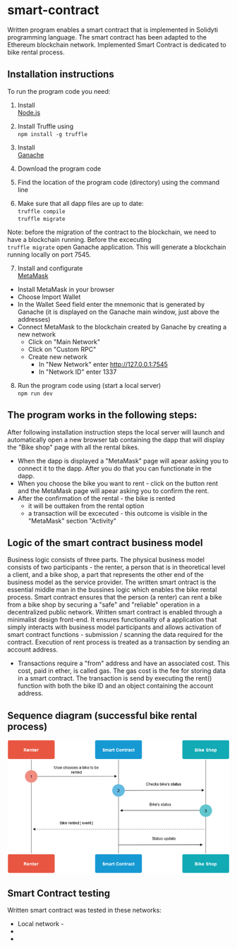 # smart-contract

Written program enables a smart contract that is implemented in Solidyti programming language. The smart contract has
been adapted to the Ethereum blockchain network. Implemented Smart Contract is dedicated to bike rental process.

## Installation instructions
To run the program code you need:

1. Install <br />[Node.js](https://nodejs.org/en/)

2. Install Truffle using
   <br /> `npm install -g truffle` 
   
3. Install <br />[Ganache](https://www.trufflesuite.com/ganache)

4. Download the program code

5. Find the location of the program code (directory) using the command line

6. Make sure that all dapp files are up to date:
   <br /> `truffle compile` 
   <br /> `truffle migrate` 
   
Note: before the migration of the contract to the blockchain, we need to have a blockchain running. Before the excecuting  <br /> `truffle migrate` open Ganache application. This will generate a blockchain running locally on port 7545.

7. Install and configurate <br />[MetaMask](https://metamask.io/)
  * Install MetaMask in your browser
  * Choose Import Wallet
  * In the Wallet Seed field enter the mnemonic that is generated by Ganache (it is displayed on the Ganache main window, just above the addresses)
  * Connect MetaMask to the blockchain created by Ganache by creating a new network
    * Click on "Main Network" 
    * Click on "Custom RPC"
    * Create new network
       * In "New Network" enter http://127.0.0.1:7545
       * In "Network ID" enter 1337
  
8. Run the program code using (start a local server)
   <br /> `npm run dev` 

## The program works in the following steps:

After following installation instruction steps the local server will launch and automatically open a new browser tab containing the dapp that will display the "Bike shop" page with all the rental bikes.
* When the dapp is displayed a "MetaMask" page will apear asking you to connect it to the dapp. After you do that you can functionate in the dapp. 
* When you choose the bike you want to rent - click on the button rent and the MetaMask page will apear asking you to confirm the rent.
* After the confirmation of the rental - the bike is rented
    * it will be outtaken from the rental option
    * a transaction will be excecuted - this outcome is visible in the "MetaMask" section "Activity"
    

## Logic of the smart contract business model 

Business logic consists of three parts. The physical business model consists of two participants - the renter, a person that is in theoretical level a client, and a bike shop, a part that represents the other end of the business model as the service provider. The written smart ontract is the essential middle man in the bussines logic which enables the bike rental process. Smart contract ensures that the person (a renter) can rent a bike from a bike shop by securing a "safe" and "reliable" operation in a decentralized public network. Written smart contract is enabled through a minimalist design front-end. It ensures functionality of a application that simply interacts with business model participants and allows activation of smart contract functions - submission / scanning the data required for the contract. Execution of rent process is treated as a transaction by sending an account address. 

* Transactions require a "from" address and have an associated cost. This cost, paid in ether, is called gas. The gas cost is the fee for storing data in a smart contract. The transaction is send by executing the rent() function with both the bike ID and an object containing the account address.

## Sequence diagram (successful bike rental process)
![Sequence diagram](/png/rent.png)

## Smart Contract testing
Written smart contract was tested in these networks:
* Local network - 
* 
* 
